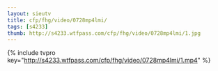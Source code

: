 ```yaml
--- 
layout: sieutv
title: cfp/fhg/video/0728mp4lmi/
tags: [s4233]
thumb: http://s4233.wtfpass.com/cfp/fhg/video/0728mp4lmi/1.jpg
---
```

{% include tvpro key="http://s4233.wtfpass.com/cfp/fhg/video/0728mp4lmi/1.mp4" %} 
